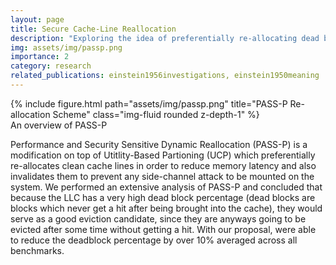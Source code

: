 ```yaml
---
layout: page
title: Secure Cache-Line Reallocation
description: "Exploring the idea of preferentially re-allocating dead blocks for improving performance"
img: assets/img/passp.png
importance: 2
category: research
related_publications: einstein1956investigations, einstein1950meaning
---
```


<div class="row">
    <div class="col-sm mt-4 mt-md-0">
        {% include figure.html path="assets/img/passp.png" title="PASS-P Re-allocation Scheme" class="img-fluid rounded z-depth-1" %}
    </div>
</div>
<div class="caption">
    An overview of PASS-P
</div>

Performance and Security Sensitive Dynamic Reallocation (PASS-P) is a modification on top of Utitlity-Based Partioning (UCP) which preferentially re-allocates clean cache lines in order to reduce memory latency and also invalidates them to prevent any side-channel attack to be mounted on the system. We performed an extensive analysis of PASS-P and concluded that because the LLC has a very high dead block percentage (dead blocks are blocks which never get a hit after being brought into the cache), they would serve as a good eviction candidate, since they are anyways going to be evicted after some time without getting a hit. With our proposal, were able to reduce the deadblock percentage by over 10% averaged across all benchmarks.